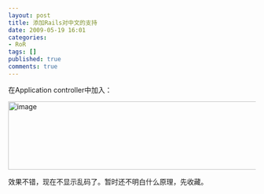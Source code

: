 ```yaml
---
layout: post
title: 添加Rails对中文的支持
date: 2009-05-19 16:01
categories:
- RoR
tags: []
published: true
comments: true
---
```

<p><p>在Application controller中加入：</p> <p><a href="http://images.cnblogs.com/cnblogs_com/phaibin/WindowsLiveWriter/Rails_E14D/image_2.png"><img title="image" border="0" alt="image" src="http://images.cnblogs.com/cnblogs_com/phaibin/WindowsLiveWriter/Rails_E14D/image_thumb.png" width="589" height="139" /></a> </p> <p></p> <p>效果不错，现在不显示乱码了。暂时还不明白什么原理，先收藏。</p></p>

